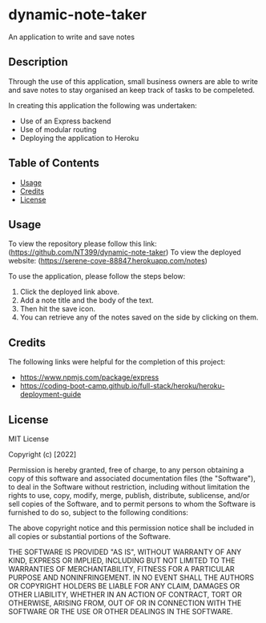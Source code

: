# dynamic-note-taker
An application to write and save notes

## Description

Through the use of this application, small business owners are able to write and save notes to stay organised an keep track of tasks to be compeleted. 

In creating this application the following was undertaken:
- Use of an Express backend
- Use of modular routing
- Deploying the application to Heroku


## Table of Contents

- [Usage](#usage)
- [Credits](#credits)
- [License](#license)


## Usage

To view the repository please follow this link: (https://github.com/NT399/dynamic-note-taker)
To view the deployed website: (https://serene-cove-88847.herokuapp.com/notes)

To use the application, please follow the steps below:
1. Click the deployed link above.
2. Add a note title and the body of the text.
3. Then hit the save icon.
4. You can retrieve any of the notes saved on the side by clicking on them.


## Credits

The following links were helpful for the completion of this project:
- https://www.npmjs.com/package/express
- https://coding-boot-camp.github.io/full-stack/heroku/heroku-deployment-guide


## License

MIT License

Copyright (c) [2022]

Permission is hereby granted, free of charge, to any person obtaining a copy
of this software and associated documentation files (the "Software"), to deal
in the Software without restriction, including without limitation the rights
to use, copy, modify, merge, publish, distribute, sublicense, and/or sell
copies of the Software, and to permit persons to whom the Software is
furnished to do so, subject to the following conditions:

The above copyright notice and this permission notice shall be included in all
copies or substantial portions of the Software.

THE SOFTWARE IS PROVIDED "AS IS", WITHOUT WARRANTY OF ANY KIND, EXPRESS OR
IMPLIED, INCLUDING BUT NOT LIMITED TO THE WARRANTIES OF MERCHANTABILITY,
FITNESS FOR A PARTICULAR PURPOSE AND NONINFRINGEMENT. IN NO EVENT SHALL THE
AUTHORS OR COPYRIGHT HOLDERS BE LIABLE FOR ANY CLAIM, DAMAGES OR OTHER
LIABILITY, WHETHER IN AN ACTION OF CONTRACT, TORT OR OTHERWISE, ARISING FROM,
OUT OF OR IN CONNECTION WITH THE SOFTWARE OR THE USE OR OTHER DEALINGS IN THE
SOFTWARE.
